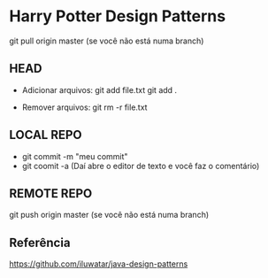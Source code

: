 # Harry Potter Design Patterns

git pull origin master (se você não está numa branch)

## HEAD

* Adicionar arquivos:
git add file.txt
git add .

* Remover arquivos:
git rm -r file.txt

## LOCAL REPO

* git commit -m "meu commit"
* git coomit -a (Daí abre o editor de texto e você faz o comentário)

## REMOTE REPO

git push origin master (se você não está numa branch)

## Referência

https://github.com/iluwatar/java-design-patterns
